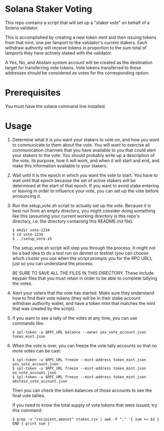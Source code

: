 
# Solana Staker Voting

This repo contains a script that will set up a "staker vote" on behalf of a Solana validator.

This is accomplished by creating a new token mint and then issuing tokens from that mint, one
per lamport to the validator's current stakers.  Each withdraw authority will receive tokens
in proportion to the sum total of lamports they have actively staked with the validator.

A Yes, No, and Abstain system account will be created as the destination target for
transferring vote tokens.  Vote tokens transferred to these addresses should be considered
as votes for the corresponding option.

# Prerequisites

You must have the solana command line installed.

# Usage

1. Determine what it is you want your stakers to vote on, and how you want to communicate to
   them about the vote.  You will want to exercise all communication channels that you have
   available to you that could alert your stakers to the vote.  You should probably write up
   a description of the vote, its purpose, how it will work, and when it will start and end,
   and make this information available to your stakers.

2. Wait until it is the epoch in which you want the vote to start. You have to wait until that
   epoch because the set of active stakers will be determined at the start of that epoch.
   If you want to avoid stake entering or leaving in order to influence your vote, you can
   set up the vote before announcing it.

3. Run the setup_vote.sh script to actually set up the vote.  Because it is best run from
   an empty directory, you might consider doing something like this (assuming your current
   working directory is this repo's directory, i.e. the directory containing this README.md
   file):

   ```
   $ mkdir vote-1234
   $ cd vote-1234
   $ ../setup_vote.sh
   ```

   The setup_vote.sh script will step you through the process.  It might not be a bad idea
   to do a test run on devnet or testnet (you can choose which cluster you use when the
   script prompts you for the RPC URL), just so you can understand the process.

   BE SURE TO SAVE ALL THE FILES IN THIS DIRECTORY.  These include keypair files that you
   must retain in order to be able to complete tallying the votes.

4. Alert your voters that the vote has started.  Make sure they understand how to find their
   vote tokens (they will be in their stake account withdraw authority wallet, and have
   a token mint that matches the mint that was created by the script).

5. If you want to see a tally of the votes at any time, you can use commands like:

   ```
   $ spl-token -u $RPC_URL balance --owner yes_vote_account.json token_mint.json
   ```

6. When the vote is over, you can freeze the vote tally accounts so that no more votes
   can be cast:

   ```
   $ spl-token -u $RPC_URL freeze --mint-address token_mint.json yes_vote_account.json
   $ spl-token -u $RPC_URL freeze --mint-address token_mint.json no_vote_account.json
   $ spl-token -u $RPC_URL freeze --mint-address token_mint.json abstain_vote_account.json
   ```

   Then you can check the token balances of those accounts to see the final vote tallies.

   If you need to know the total supply of vote tokens that were issued, try this command:

   ```
   $ grep -v "recipient,amount" stakes.csv | awk -F "," '{ sum += $2 } END { print sum }'
   ```
